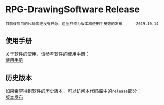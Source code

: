 # RPG-DrawingSoftware Release
`目前该项目的代码库还没有开源，这里只作为版本和使用手册等的发布     -2019.10.14` </br>

## 使用手册
关于软件的使用，请参考软件的使用手册： </br>
[使用手册](./使用手册.md) </br>


## 历史版本
如果希望得到软件的历史版本，可以访问本代码库中的`release`部分： </br>
[版本发布](https://github.com/HELLORPG/RPG-DrawingSoftware/releases) </br>



